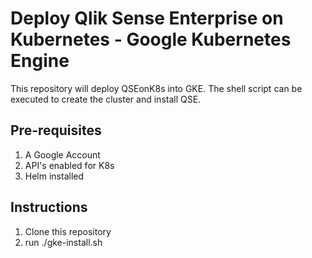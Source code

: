 # Deploy Qlik Sense Enterprise on Kubernetes - Google Kubernetes Engine

This repository will deploy QSEonK8s into GKE.  The shell script can be executed to create the cluster and install QSE.

## Pre-requisites
1. A Google Account
2. API's enabled for K8s
3. Helm installed

## Instructions
1. Clone this repository
2. run ./gke-install.sh